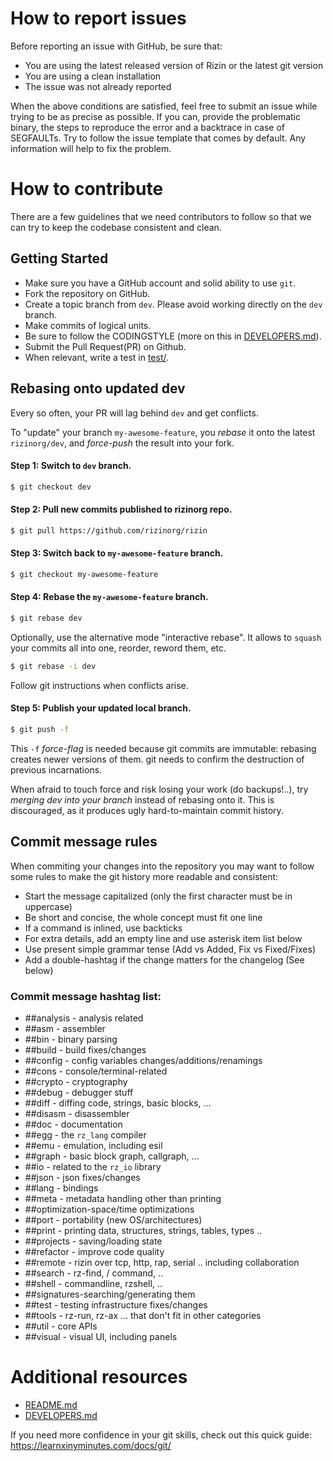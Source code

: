# How to report issues

Before reporting an issue with GitHub, be sure that:
* You are using the latest released version of Rizin or the latest git version
* You are using a clean installation
* The issue was not already reported

When the above conditions are satisfied, feel free to submit an issue while
trying to be as precise as possible. If you can, provide the problematic binary,
the steps to reproduce the error and a backtrace in case of SEGFAULTs. Try to
follow the issue template that comes by default. Any information will help to
fix the problem.

# How to contribute

There are a few guidelines that we need contributors to follow so that we can
try to keep the codebase consistent and clean.

## Getting Started

* Make sure you have a GitHub account and solid ability to use `git`.
* Fork the repository on GitHub.
* Create a topic branch from `dev`. Please avoid working directly on the `dev` branch.
* Make commits of logical units.
* Be sure to follow the CODINGSTYLE (more on this in [DEVELOPERS.md][]).
* Submit the Pull Request(PR) on Github.
* When relevant, write a test in [test/](test).

## Rebasing onto updated dev

Every so often, your PR will lag behind `dev` and get conflicts.

To "update" your branch `my-awesome-feature`, you *rebase* it onto
the latest `rizinorg/dev`, and *force-push* the result into your fork.

#### Step 1: Switch to `dev` branch.
```sh
$ git checkout dev
```
#### Step 2: Pull new commits published to rizinorg repo.
```sh
$ git pull https://github.com/rizinorg/rizin
```
#### Step 3: Switch back to `my-awesome-feature` branch.
```sh
$ git checkout my-awesome-feature
```
#### Step 4: Rebase the `my-awesome-feature` branch.
```sh
$ git rebase dev
```
Optionally, use the alternative mode "interactive rebase". It allows
to `squash` your commits all into one, reorder, reword them, etc.
```sh
$ git rebase -i dev
```
Follow git instructions when conflicts arise.

#### Step 5: Publish your updated local branch.
```sh
$ git push -f
```
This `-f` *force-flag* is needed because git commits are immutable: rebasing
creates newer versions of them. git needs to confirm the destruction of
previous incarnations.

When afraid to touch force and risk losing your work (do backups!..),
try *merging dev into your branch* instead of rebasing onto it.
This is discouraged, as it produces ugly hard-to-maintain commit history.

## Commit message rules

When commiting your changes into the repository you may want to follow some
rules to make the git history more readable and consistent:

* Start the message capitalized (only the first character must be in uppercase)
* Be short and concise, the whole concept must fit one line
* If a command is inlined, use backticks
* For extra details, add an empty line and use asterisk item list below
* Use present simple grammar tense (Add vs Added, Fix vs Fixed/Fixes)
* Add a double-hashtag if the change matters for the changelog (See below)

### Commit message hashtag list:

* ##analysis - analysis related
* ##asm      - assembler
* ##bin      - binary parsing
* ##build    - build fixes/changes
* ##config   - config variables changes/additions/renamings
* ##cons     - console/terminal-related
* ##crypto   - cryptography
* ##debug    - debugger stuff
* ##diff     - diffing code, strings, basic blocks, ...
* ##disasm   - disassembler
* ##doc      - documentation
* ##egg      - the `rz_lang` compiler
* ##emu      - emulation, including esil
* ##graph    - basic block graph, callgraph, ...
* ##io       - related to the `rz_io` library
* ##json     - json fixes/changes
* ##lang     - bindings
* ##meta     - metadata handling other than printing
* ##optimization-space/time optimizations
* ##port     - portability (new OS/architectures)
* ##print    - printing data, structures, strings, tables, types ..
* ##projects - saving/loading state
* ##refactor - improve code quality
* ##remote   - rizin over tcp, http, rap, serial .. including collaboration
* ##search   - rz-find, / command, ..
* ##shell    - commandline, rzshell, ..
* ##signatures-searching/generating them
* ##test     - testing infrastructure fixes/changes
* ##tools    - rz-run, rz-ax ... that don't fit in other categories
* ##util     - core APIs
* ##visual   - visual UI, including panels

# Additional resources

 * [README.md][]
 * [DEVELOPERS.md][]

[README.md]: https://github.com/rizinorg/rizin/blob/dev/README.md
[DEVELOPERS.md]: https://github.com/rizinorg/rizin/blob/dev/DEVELOPERS.md

If you need more confidence in your git skills, check out this quick guide:
<https://learnxinyminutes.com/docs/git/>

